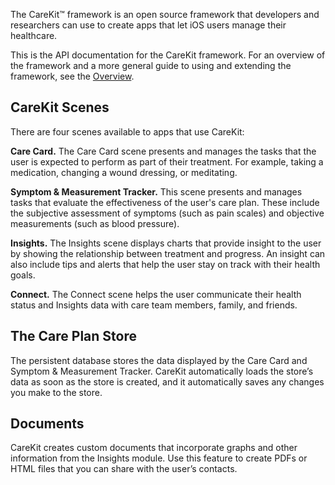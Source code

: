 The CareKit™ framework is an open source framework that developers and researchers can use to create apps that let iOS users manage their healthcare.

This is the API documentation for the CareKit framework. For an overview of the framework and a more general guide to using and extending the framework, see the [Overview](Overview).


CareKit Scenes
--------------------
There are four scenes available to apps that use CareKit:

**Care Card.** The Care Card scene presents and manages the tasks that the user is expected to perform as part of their treatment. For example, taking a medication, changing a wound dressing, or meditating.

**Symptom & Measurement Tracker.** This scene presents and manages tasks that evaluate the effectiveness of the user's care plan. These include the subjective assessment of symptoms (such as pain scales) and objective measurements (such as blood pressure).

**Insights.** The Insights scene displays charts that provide insight to the user by showing the relationship between treatment and progress. An insight can also include tips and alerts that help the user stay on track with their health goals. 

**Connect.** The Connect scene helps the user communicate their health status and Insights data with care team members, family, and friends.

The Care Plan Store
--------------------
The persistent database stores the data displayed by the Care Card and Symptom & Measurement Tracker. CareKit automatically loads the store’s data as soon as the store is created, and it automatically saves any changes you make to the store. 

Documents
--------------------
CareKit creates custom documents that incorporate graphs and other information from the Insights module. Use this feature to create PDFs or HTML files that you can share with the user’s contacts.


